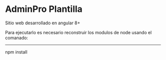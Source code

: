 # AdminPro Plantilla

Sitio web desarrollado en angular 8+

Para ejecutarlo es necesario reconstruir los modulos de node usando el comanado:

***********
npm install
